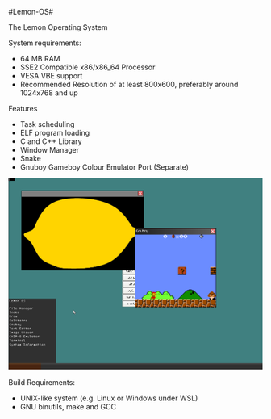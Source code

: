 #Lemon-OS#

The Lemon Operating System

System requirements:
- 64 MB RAM
- SSE2 Compatible x86/x86_64 Processor
- VESA VBE support
- Recommended Resolution of at least 800x600, preferably around 1024x768 and up

Features
- Task scheduling
- ELF program loading
- C and C++ Library
- Window Manager
- Snake
- Gnuboy Gameboy Colour Emulator Port (Separate)

![Screenshot](image.png)

Build Requirements:
- UNIX-like system (e.g. Linux or Windows under WSL)
- GNU binutils, make and GCC
